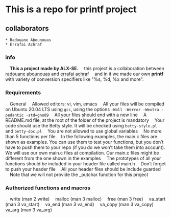 # This is a repo for printf project

## collaborators

	* Radouane Abounouas
	* Errafai Achraf

### info

&emsp;**This a project made by ALX-SE.**
&emsp;this project is a collaboration between [radouane abounouas](https://github.com/RadouaneAbn) and [errafai achraf](https://github.com/Errafai)
&emsp;and in it we made our own **printf** with variety of conversion specifiers like "%s, %d, %x and more".

### Requirements

&emsp;General
&emsp;Allowed editors: vi, vim, emacs
&emsp;All your files will be compiled on Ubuntu 20.04 LTS using `gcc`, using the options `-Wall -Werror -Wextra -pedantic -std=gnu89`
&emsp;All your files should end with a new line
&emsp;A README.md file, at the root of the folder of the project is mandatory
&emsp;Your code should use the Betty style. It will be checked using `betty-style.pl` and `betty-doc.pl`
&emsp;You are not allowed to use global variables
&emsp;No more than 5 functions per file
&emsp;In the following examples, the main.c files are shown as examples. You can use them to test your functions, but you don’t have to push them to your repo (if you do we won’t take them into account). We will use our own main.c files at compilation. Our main.c files might be different from the one shown in the examples
&emsp;The prototypes of all your functions should be included in your header file called main.h
&emsp;Don’t forget to push your header file
&emsp;All your header files should be include guarded
&emsp;Note that we will not provide the _putchar function for this project


### Authorized functions and macros

&emsp;write (man 2 write)
&emsp;malloc (man 3 malloc)
&emsp;free (man 3 free)
&emsp;va_start (man 3 va_start)
&emsp;va_end (man 3 va_end)
&emsp;va_copy (man 3 va_copy)
&emsp;va_arg (man 3 va_arg)

